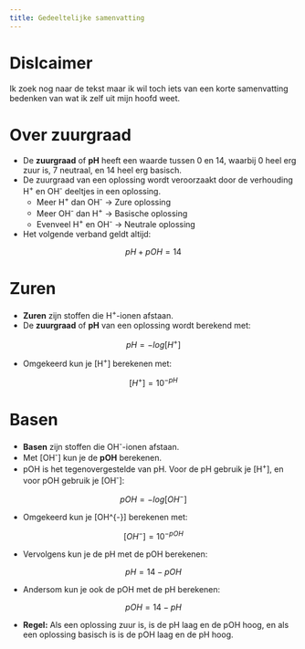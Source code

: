 ```yaml
---
title: Gedeeltelijke samenvatting
---
```

# Dislcaimer
Ik zoek nog naar de tekst maar ik wil toch iets van een korte samenvatting bedenken van wat ik zelf uit mijn hoofd weet.

# Over zuurgraad
- De **zuurgraad** of **pH** heeft een waarde tussen 0 en 14, waarbij 0 heel erg zuur is, 7 neutraal, en 14 heel erg basisch.
- De zuurgraad van een oplossing wordt veroorzaakt door de verhouding H<sup>+</sup> en OH<sup>-</sup> deeltjes in een oplossing.
	- Meer H<sup>+</sup> dan OH<sup>-</sup> -> Zure oplossing
	- Meer OH<sup>-</sup> dan H<sup>+</sup> -> Basische oplossing
	- Evenveel H<sup>+</sup> en OH<sup>-</sup> -> Neutrale oplossing
- Het volgende verband geldt altijd:

$$pH + pOH = 14$$
# Zuren
- **Zuren** zijn stoffen die H<sup>+</sup>-ionen afstaan.
- De **zuurgraad** of **pH** van een oplossing wordt berekend met:

$$pH = -log[H^{+}]$$
- Omgekeerd kun je \[H<sup>+</sup>\] berekenen met:

$$[H^{+}] = 10^{-pH}$$
# Basen
- **Basen** zijn stoffen die OH<sup>-</sup>-ionen afstaan.
- Met \[OH<sup>-</sup>\] kun je de **pOH** berekenen.
- pOH is het tegenovergestelde van pH. Voor de pH gebruik je \[H<sup>+</sup>\], en voor pOH gebruik je \[OH<sup>-</sup>\]: 

$$pOH = -log [OH^{-}]$$
- Omgekeerd kun je \[OH^{-}\] berekenen met:

$$[OH^{-}] = 10^{-pOH}$$
- Vervolgens kun je de pH met de pOH berekenen:

$$pH = 14 - pOH$$
- Andersom kun je ook de pOH met de pH berekenen:

$$pOH = 14 - pH$$
- **Regel:** Als een oplossing zuur is, is de pH laag en de pOH hoog, en als een oplossing basisch is is de pOH laag en de pH hoog.